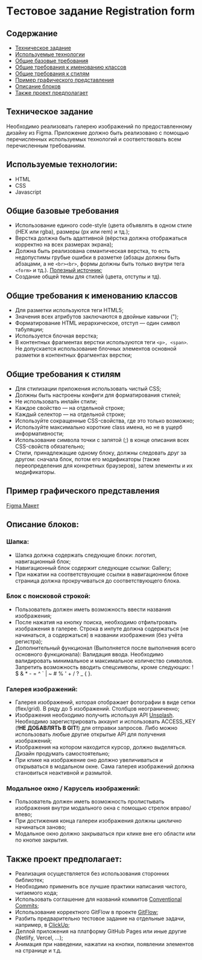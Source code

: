 # Tестовое задание Registration form

## Содержание

- [Техническое задание](#Техническое-задание)
- [Используемые технологии](#Используемые-технологии)
- [Общие базовые требования](#Общие-базовые-требования)
- [Общие требования к именованию классов](#Общие-требования-к-именованию-классов)
- [Общие требования к стилям](#Общие-требования-к-стилям)
- [Пример графического представления](#Пример-графического-представления)
- [Описание блоков](#Описание-блоков)
- [Также проект предполагает](#Также-проект-предполагает)

## Техническое задание

Необходимо реализовать галерею изображений по предоставленному дизайну из Figma. Приложение должно быть реализовано с помощью перечисленных используемых технологий и соответствовать всем перечисленным требованиям.

## Используемые технологии:

- HTML
- CSS
- Javascript

## Общие базовые требования

- Использование единого code-style (цвета объявлять в одном стиле (HEX или rgba), размеры (px или rem) и тд.);
- Верстка должна быть адаптивной (вёрстка должна отображаться корректно на всех размерах экрана);
- Должна быть реализована семантическая верстка, то есть недопустимы грубые ошибки в разметке (абзацы должны быть абзацами, а не `<br><br>`, формы должны быть только внутри тега `<form>` и тд.). [Полезный источник](https://htmlacademy.ru/blog/html/semantics);
- Создание общей темы для стилей (цвета, отступы и тд).

## Общие требования к именованию классов

- Для разметки используются теги HTML5;
- Значения всех атрибутов заключаются в двойные кавычки (");
- Форматирование HTML иерархическое, отступ — один символ табуляции;
- Используется блочная верстка;
- В контентных фрагментах верстки используются теги `<p>, <span>`. Не допускается использование блочных элементов основной разметки в контентных фрагментах верстки;

## Общие требования к стилям

- Для стилизации приложения использовать чистый CSS;
- Должны быть настроены конфиги для форматирования стилей;
- Не использовать инлайн стили;
- Каждое свойство — на отдельной строке;
- Каждый селектор — на отдельной строке;
- Используйте сокращенные CSS-свойства, где это только возможно;
- Используйте максимально короткие class имена, но не в ущерб информативности;
- Использование символа точки с запятой (;) в конце описания всех CSS-свойств обязательно;
- Стили, принадлежащие одному блоку, должны следовать друг за другом: сначала блок, потом его модификаторы (также переопределения для конкретных браузеров), затем элементы и их модификаторы.

## Пример графического представления

[Figma Макет](<https://www.figma.com/design/gFwitsdGmSC8CaTjQ5e7PF/Modsen-JS-Task-(Image-gallery)?node-id=0-1&t=4HzAxBf6vdGSQ8km-1>)

## Описание блоков:

### Шапка:

- Шапка должна содержать следующие блоки: логотип, навигационный блок;
- Навигационный блок содержит следующие ссылки: Gallery;
- При нажатии на соответствующие ссылки в навигационном блоке страница должна прокручиваться до соответствующего блока.

### Блок с поисковой строкой:

- Пользователь должен иметь возможность ввести названия изображения;
- После нажатия на кнопку поиска, необходимо отфильтровать изображения в галерее. Строка в инпуте должна содержаться (не начинаться, а содержаться) в названии изображения (без учёта регистра);
- Дополнительный функционал (Выполняется после выполнения всего основного функционала): Валидация ввода. Необходимо валидировать минимальное и максимальное количество символов. Запретить возможность вводить спецсимволы, кроме следующих: ! \$ & \* - = ^ ` | ~ # % ' + / ? \_ { }.

### Галерея изображений:

- Галерея изображений, которая отображает фотографии в виде сетки (flex/grid). В ряду до 5 изображений. Столбцов неограниченно;
- Изображения необходимо получить используя API [Unsplash](https://unsplash.com/documentation). Необходимо зарегистрировать аккаунт и использовать ACCESS_KEY (**!НЕ ДОБАВЛЯТЬ В GIT!**) для отправки запросов. Либо можно использовать любые другие открытые API для получения изображений;
- Изображения на котором находится курсор, должно выделяться. Дизайн продумать самостоятельно;
- При клике на изображение оно должно увеличиваться и открываться в модальном окне. Сама галерея изображений должна становиться неактивной и размытой.

### Модальное окно / Карусель изображений:

- Пользователь должен иметь возможность пролистывать изображения внутри модального окна с помощью стрелок вправо/влево;
- При достижения конца галереи изображения должны циклично начинаться заново;
- Модальное окно должно закрываться при клике вне его области или по кнопке закрытия.

## Также проект предполагает:

- Реализация осуществляется без использования сторонних библиотек;
- Необходимо применить все лучшие практики написания чистого, читаемого кода;
- Использовать соглашение для названий коммитов [Conventional Commits](https://www.conventionalcommits.org/ru/v1.0.0/);
- Использование корректного GitFlow в проекте [GitFlow](https://www.atlassian.com/ru/git/tutorials/comparing-workflows/gitflow-workflow);
- Разбить предварительно тестовое задание на отдельные задачи, например, в [ClickUp](https://app.clickup.com/);
- Деплой приложения на платформу GitHub Pages или иные другие (Netlify, Vercel, ...);
- Анимация при наведении, нажатии на кнопки, появлении элементов на странице и т.д.
